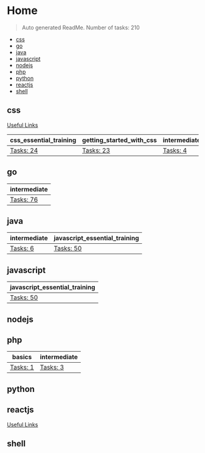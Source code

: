 # Home

> Auto generated ReadMe. Number of tasks: 210

- [css](#css)
- [go](#go)
- [java](#java)
- [javascript](#javascript)
- [nodejs](#nodejs)
- [php](#php)
- [python](#python)
- [reactjs](#reactjs)
- [shell](#shell)

## css

[Useful Links](./home/css/ReadMe_static.md)

| css_essential_training                       | getting_started_with_css                       | intermediate_html_and_css                      |
|----------------------------------------------|------------------------------------------------|------------------------------------------------|
| [Tasks: 24](home/css/css_essential_training) | [Tasks: 23](home/css/getting_started_with_css) | [Tasks: 4](home/css/intermediate_html_and_css) |

## go

| intermediate                      |
|-----------------------------------|
| [Tasks: 76](home/go/intermediate) |

## java

| intermediate                       | javascript_essential_training                              |
|------------------------------------|------------------------------------------------------------|
| [Tasks: 6](home/java/intermediate) | [Tasks: 50](home/javascript/javascript_essential_training) |

## javascript

| javascript_essential_training                              |
|------------------------------------------------------------|
| [Tasks: 50](home/javascript/javascript_essential_training) |

## nodejs


## php

| basics                      | intermediate                      |
|-----------------------------|-----------------------------------|
| [Tasks: 1](home/php/basics) | [Tasks: 3](home/php/intermediate) |

## python


## reactjs

[Useful Links](./home/reactjs/ReadMe_static.md)


## shell

